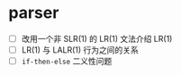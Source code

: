 # parser

- [ ] 改用一个非 SLR(1) 的 LR(1) 文法介绍 LR(1)
- [ ] LR(1) 与 LALR(1) 行为之间的关系
- [ ] `if-then-else` 二义性问题